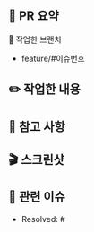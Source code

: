 ## 🎾 PR 요약

🌱 작업한 브랜치
- feature/#이슈번호

## ✏️ 작업한 내용


## 📌 참고 사항
<!-- 참고할 사항이 있다면 적어주세요. -->

## 🎬 스크린샷


## 📮 관련 이슈
- Resolved: #

